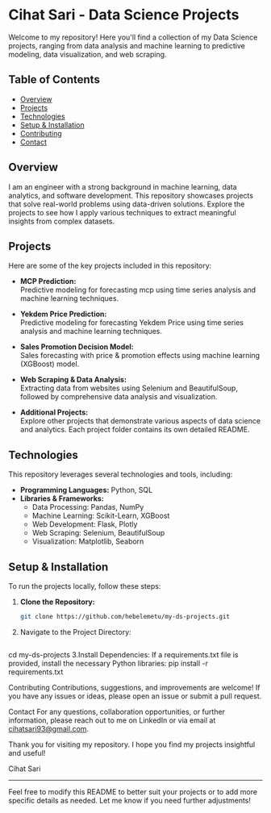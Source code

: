 # Cihat Sari - Data Science Projects

Welcome to my repository! Here you'll find a collection of my Data Science projects, ranging from data analysis and machine learning to predictive modeling, data visualization, and web scraping.

## Table of Contents

- [Overview](#overview)
- [Projects](#projects)
- [Technologies](#technologies)
- [Setup & Installation](#setup--installation)
- [Contributing](#contributing)
- [Contact](#contact)

## Overview

I am an engineer with a strong background in machine learning, data analytics, and software development. This repository showcases projects that solve real-world problems using data-driven solutions. Explore the projects to see how I apply various techniques to extract meaningful insights from complex datasets.

## Projects

Here are some of the key projects included in this repository:

- **MCP Prediction:**  
  Predictive modeling for forecasting mcp using time series analysis and machine learning techniques.
  
- **Yekdem Price Prediction:**  
  Predictive modeling for forecasting Yekdem Price using time series analysis and machine learning techniques.
  
- **Sales Promotion Decision Model:**  
  Sales forecasting with price & promotion effects using machine learning (XGBoost) model.
  
- **Web Scraping & Data Analysis:**  
  Extracting data from websites using Selenium and BeautifulSoup, followed by comprehensive data analysis and visualization.
  
- **Additional Projects:**  
  Explore other projects that demonstrate various aspects of data science and analytics. Each project folder contains its own detailed README.

## Technologies

This repository leverages several technologies and tools, including:

- **Programming Languages:** Python, SQL
- **Libraries & Frameworks:**  
  - Data Processing: Pandas, NumPy  
  - Machine Learning: Scikit-Learn, XGBoost  
  - Web Development: Flask, Plotly  
  - Web Scraping: Selenium, BeautifulSoup  
  - Visualization: Matplotlib, Seaborn

## Setup & Installation

To run the projects locally, follow these steps:

1. **Clone the Repository:**
   ```bash
   git clone https://github.com/hebelemetu/my-ds-projects.git
2. Navigate to the Project Directory:
   ```bash
  cd my-ds-projects
3.Install Dependencies: If a requirements.txt file is provided, install the necessary Python libraries:
  pip install -r requirements.txt

Contributing
Contributions, suggestions, and improvements are welcome! If you have any issues or ideas, please open an issue or submit a pull request.

Contact
For any questions, collaboration opportunities, or further information, please reach out to me on LinkedIn or via email at cihatsari93@gmail.com.

Thank you for visiting my repository. I hope you find my projects insightful and useful!

Cihat Sari

---

Feel free to modify this README to better suit your projects or to add more specific details as needed. Let me know if you need further adjustments!
